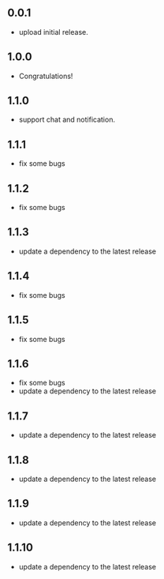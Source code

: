 ## 0.0.1

* upload initial release.

## 1.0.0

* Congratulations!

## 1.1.0

* support chat and notification.

## 1.1.1

* fix some bugs

## 1.1.2

* fix some bugs

## 1.1.3

* update a dependency to the latest release

## 1.1.4

* fix some bugs

## 1.1.5

* fix some bugs

## 1.1.6

* fix some bugs
* update a dependency to the latest release

## 1.1.7

* update a dependency to the latest release

## 1.1.8

* update a dependency to the latest release

## 1.1.9

* update a dependency to the latest release

## 1.1.10

* update a dependency to the latest release